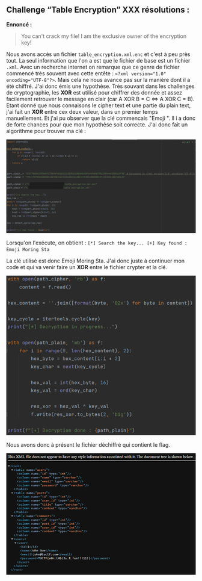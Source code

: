 ## Challenge “Table Encryption” XXX résolutions :

**Ennoncé :**
>You can't crack my file! I am the exclusive owner of the encryption key!


Nous avons accès un fichier `table_encryption.xml.enc` et c'est à peu près tout. La seul information que l'on a est que le fichier de base est un fichier `.xml`. Avec un recherche internet on remarque que ce genre de fichier commencé très souvent avec cette entête : `<?xml version="1.0" encoding="UTF-8"?>`.
Mais cela ne nous avance pas sur la manière dont il a été chiffré. J'ai donc émis une hypothèse. Très souvant dans les challenges de cryptographie, les **XOR** est utilisé pour chiffrer des donnée et assez facilement retrouver le message en clair (car A XOR B = C <=> A XOR C = B).
Etant donné que nous connaisons le cipher text et une partie du plain text, j'ai fait un **XOR** entre cex deux valeur, dans un premier temps manuellement. Et j'ai pu observer que la clé commencais "Emoji ". Il i a donc de forte chances pour que mon hypothèse soit correcte. J'ai donc fait un algorithme pour trouver ma clé :

<img src="./src/images/table_encryption_easy_1.png"/>


Lorsqu'on l'exécute, on obtient :
`[*] Search the key...
[+] Key found : Emoji Moring Sta`

La clé utilisé est donc Emoji Moring Sta. J'ai donc juste à continuer mon code et qui va venir faire un **XOR** entre le fichier crypter et la clé.

<img src="./src/images/table_encryption_easy_2.png"/>

Nous avons donc à présent le fichier déchiffré qui contient le flag.

<img src="./src/images/table_encryption_easy_3.png"/>